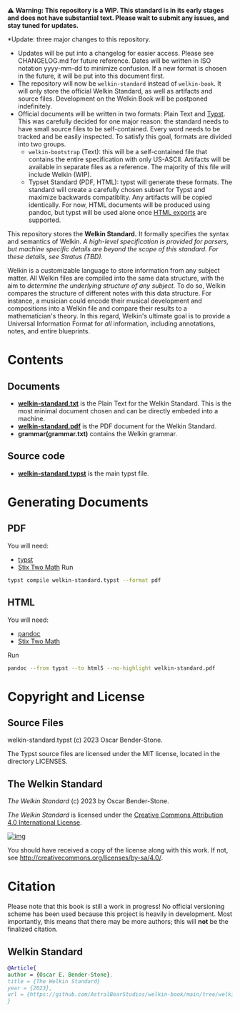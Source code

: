 ⚠ **Warning: This repository is a WIP. This standard is in its early stages and does not have substantial text. Please wait to submit any issues, and stay tuned for updates.**

*Update: three major changes to this repository.
- Updates will be put into a changelog for easier access. Please see CHANGELOG.md for future reference. Dates will be written in ISO notation yyyy-mm-dd to minimize confusion. If a new format is chosen in the future, it will be put into this document first.
- The repository will now be `welkin-standard` instead of `welkin-book`. It will only store the official Welkin Standard, as well as artifacts and source files.
Development on the Welkin Book will be postponed indefinitely.
- Official documents will be written in two formats: Plain Text and [Typst](https://github.com/typst/typst). This was carefully decided for one major reason: the standard needs to have small source files to be self-contained. Every word needs to be tracked and be easily inspected. To satisfy this goal, formats are divided into two groups. 
    - `welkin-bootstrap` (Text): this will be a self-contained file that contains the entire specification with only US-ASCII. Artifacts will be available in separate files as a reference. The majority of this file will include Welkin (WIP).
    - Typset Standard (PDF, HTML): typst will generate these formats. The standard will create a carefully chosen subset for Typst and maximize backwards compatiblity. Any artifacts will be copied identically. For now, HTML documents will be produced using pandoc, but typst will be used alone once [HTML exports](https://github.com/typst/typst/issues/721) are supported.

This repository stores the **Welkin Standard.** It formally specifies the syntax and semantics of Welkin. *A high-level specification is provided for parsers, but machine specific details are beyond the scope of this standard. For these details, see Stratus (TBD).* 

Welkin is a customizable language to store information from any subject matter. All Welkin files are compiled into the same data structure, with the aim to *determine the underlying structure of any subject.* To do so, Welkin compares the structure of different notes with this data structure. For instance, a musician could encode their musical development and compositions into a Welkin file and compare their results to a mathematician's theory. In this regard, Welkin's ultimate goal is to provide a Universal Information Format for *all* information, including annotations, notes, and entire blueprints.

# Contents 

## Documents

- **[welkin-standard.txt](welkin-standard.txt)** is the Plain Text for the Welkin Standard. This is the most minimal document chosen
and can be directly embeded into a machine.
- **[welkin-standard.pdf](welkin-standard.pdf)** is the PDF document for the Welkin Standard.
- **grammar(grammar.txt)** contains the Welkin grammar.

## Source code
- **[welkin-standard.typst](welkin-standard.typst)** is the main typst file.

# Generating Documents

## PDF
You will need:
- [typst](https://github.com/typst/typst)
- [Stix Two Math](https://www.stixfonts.org/)
Run
```bash
typst compile welkin-standard.typst --format pdf
```

## HTML
You will need:
- [pandoc](https://github.com/jgm/pandoc)
- [Stix Two Math](https://www.stixfonts.org/)

Run
```bash
pandoc --from typst --to html5 --no-highlight welkin-standard.pdf
```

# Copyright and License

## Source Files

welkin-standard.typst
(c) 2023 Oscar Bender-Stone.

The Typst source files are licensed under the MIT license, located in the directory LICENSES.

## The Welkin Standard

*The Welkin Standard* (c) 2023 by Oscar Bender-Stone.

*The Welkin Standard* is licensed under the [Creative Commons Attribution 4.0 International License](http://creativecommons.org/licenses/by/4.0/).

[![img](http://i.creativecommons.org/l/by/3.0/80x15.png)](http://creativecommons.org/licenses/by/3.0/deed)

You should have received a copy of the license along with this
work. If not, see <http://creativecommons.org/licenses/by-sa/4.0/>.

# Citation
Please note that this book is still a work in progress! No official versioning scheme has been used because this project is heavily in development.
Most importantly, this means that there may be more authors; this will **not** be the finalized citation.

## Welkin Standard

``` bibtex
@Article{
author = {Oscar E. Bender-Stone},
title = {The Welkin Standard}
year = {2023},
url = {https://github.com/AstralBearStudios/welkin-book/main/tree/welkin-book.pdf},
}
```




